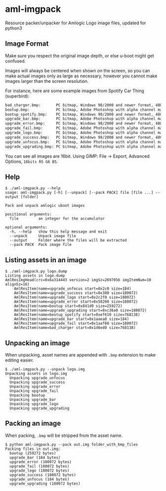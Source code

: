 aml-imgpack
===========

Resource packer/unpacker for Amlogic Logo image files, updated for python3

Image Format
----------------

Make sure you respect the original image depth, or else u-boot might get confused.

Images will always be centered when shown on the screen, so you can make actual images only as large as necessary, however you cannot make images larger than the screen resolution.

For instance, here are some example images from Spotify Car Thing (superbird):
```bash
bad_charger.bmp:       PC bitmap, Windows 98/2000 and newer format, 480 x 800 x 16, cbSize 768138, bits offset 138
bootup.bmp:            PC bitmap, Adobe Photoshop with alpha channel mask, 360 x 360 x 16, cbSize 259272, bits offset 70
bootup_spotify.bmp:    PC bitmap, Windows 98/2000 and newer format, 480 x 800 x 16, cbSize 768138, bits offset 138
upgrade_bar.bmp:       PC bitmap, Adobe Photoshop with alpha channel mask, 4 x 14 x 16, cbSize 184, bits offset 70
upgrade_error.bmp:     PC bitmap, Windows 98/2000 and newer format, 480 x 800 x 16, cbSize 768138, bits offset 138
upgrade_fail.bmp:      PC bitmap, Adobe Photoshop with alpha channel mask, 300 x 300 x 16, cbSize 180072, bits offset 70
upgrade_logo.bmp:      PC bitmap, Adobe Photoshop with alpha channel mask, 300 x 300 x 16, cbSize 180072, bits offset 70
upgrade_success.bmp:   PC bitmap, Windows 98/2000 and newer format, 480 x 800 x 16, cbSize 768138, bits offset 138
upgrade_unfocus.bmp:   PC bitmap, Adobe Photoshop with alpha channel mask, 4 x 14 x 16, cbSize 184, bits offset 70
upgrade_upgrading.bmp: PC bitmap, Adobe Photoshop with alpha channel mask, 300 x 300 x 16, cbSize 180072, bits offset 70
```

You can see all images are 16bit. Using GIMP: File -> Export, Advanced Options, `16bits R5 G6 B5`.

Help
----

```
$ ./aml-imgpack.py --help
usage: aml-imgpack.py [-h] [--unpack] [--pack PACK] file [file ...] --output [folder]

Pack and unpack amlogic uboot images

positional arguments:
  file         an integer for the accumulator

optional arguments:
  -h, --help   show this help message and exit
  --unpack     Unpack image file
  --output     Folder where the files will be extracted
  --pack PACK  Pack image file
```

Listing assets in an image
--------------------------

```
$ ./aml-imgpack.py logo.dump
Listing assets in logo.dump
AmlResImgHead(crc=0x6a314443 version=2 imgSz=2697056 imgItemNum=10 alignSz=16)
    AmlResItem(name=upgrade_unfocus start=0x2c0 size=184)
    AmlResItem(name=upgrade_success start=0x380 size=180072)
    AmlResItem(name=upgrade_logo start=0x2c2f0 size=180072)
    AmlResItem(name=upgrade_error start=0x58260 size=180072)
    AmlResItem(name=bootup start=0x841d0 size=259272)
    AmlResItem(name=upgrade_upgrading start=0xc36a0 size=180072)
    AmlResItem(name=bootup_spotify start=0xef610 size=768138)
    AmlResItem(name=upgrade_bar start=0x1aaea0 size=184)
    AmlResItem(name=upgrade_fail start=0x1aaf60 size=180072)
    AmlResItem(name=bad_charger start=0x1d6ed0 size=768138)
```

Unpacking an image
------------------

When unpacking, asset names are appended with `.bmp` extension to make editing easier.

```
$ ./aml-imgpack.py --unpack logo.img
Unpacking assets in logo.img
  Unpacking upgrade_unfocus
  Unpacking upgrade_success
  Unpacking upgrade_error
  Unpacking upgrade_fail
  Unpacking bootup
  Unpacking upgrade_bar
  Unpacking upgrade_logo
  Unpacking upgrade_upgrading
```

Packing an image
----------------

When packing, `.bmp` will be stripped from the asset name.

```
$ python aml-imgpack.py --pack out.img folder_with_bmp_files
Packing files in out.img:
  bootup (259272 bytes)
  upgrade_bar (184 bytes)
  upgrade_error (180072 bytes)
  upgrade_fail (180072 bytes)
  upgrade_logo (180072 bytes)
  upgrade_success (180072 bytes)
  upgrade_unfocus (184 bytes)
  upgrade_upgrading (180072 bytes)
```
